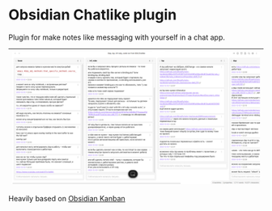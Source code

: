 # Obsidian Chatlike plugin

Plugin for make notes like messaging with yourself in a chat app.

|<img src="docs/Screenshot.png">|
| ---- |

Heavily based on [Obsidian Kanban](https://github.com/mgmeyers/obsidian-kanban)
